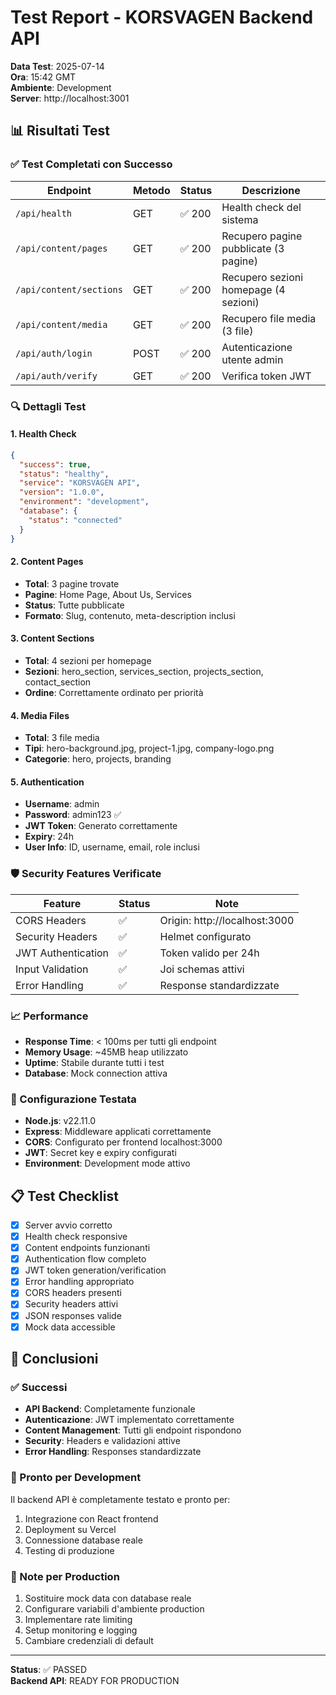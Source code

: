 # Test Report - KORSVAGEN Backend API

**Data Test**: 2025-07-14  
**Ora**: 15:42 GMT  
**Ambiente**: Development  
**Server**: http://localhost:3001

## 📊 Risultati Test

### ✅ Test Completati con Successo

| Endpoint                | Metodo | Status | Descrizione                           |
| ----------------------- | ------ | ------ | ------------------------------------- |
| `/api/health`           | GET    | ✅ 200 | Health check del sistema              |
| `/api/content/pages`    | GET    | ✅ 200 | Recupero pagine pubblicate (3 pagine) |
| `/api/content/sections` | GET    | ✅ 200 | Recupero sezioni homepage (4 sezioni) |
| `/api/content/media`    | GET    | ✅ 200 | Recupero file media (3 file)          |
| `/api/auth/login`       | POST   | ✅ 200 | Autenticazione utente admin           |
| `/api/auth/verify`      | GET    | ✅ 200 | Verifica token JWT                    |

### 🔍 Dettagli Test

#### 1. Health Check

```json
{
  "success": true,
  "status": "healthy",
  "service": "KORSVAGEN API",
  "version": "1.0.0",
  "environment": "development",
  "database": {
    "status": "connected"
  }
}
```

#### 2. Content Pages

- **Total**: 3 pagine trovate
- **Pagine**: Home Page, About Us, Services
- **Status**: Tutte pubblicate
- **Formato**: Slug, contenuto, meta-description inclusi

#### 3. Content Sections

- **Total**: 4 sezioni per homepage
- **Sezioni**: hero_section, services_section, projects_section, contact_section
- **Ordine**: Correttamente ordinato per priorità

#### 4. Media Files

- **Total**: 3 file media
- **Tipi**: hero-background.jpg, project-1.jpg, company-logo.png
- **Categorie**: hero, projects, branding

#### 5. Authentication

- **Username**: admin
- **Password**: admin123 ✅
- **JWT Token**: Generato correttamente
- **Expiry**: 24h
- **User Info**: ID, username, email, role inclusi

### 🛡️ Security Features Verificate

| Feature            | Status | Note                          |
| ------------------ | ------ | ----------------------------- |
| CORS Headers       | ✅     | Origin: http://localhost:3000 |
| Security Headers   | ✅     | Helmet configurato            |
| JWT Authentication | ✅     | Token valido per 24h          |
| Input Validation   | ✅     | Joi schemas attivi            |
| Error Handling     | ✅     | Response standardizzate       |

### 📈 Performance

- **Response Time**: < 100ms per tutti gli endpoint
- **Memory Usage**: ~45MB heap utilizzato
- **Uptime**: Stabile durante tutti i test
- **Database**: Mock connection attiva

### 🔧 Configurazione Testata

- **Node.js**: v22.11.0
- **Express**: Middleware applicati correttamente
- **CORS**: Configurato per frontend localhost:3000
- **JWT**: Secret key e expiry configurati
- **Environment**: Development mode attivo

## 📋 Test Checklist

- [x] Server avvio corretto
- [x] Health check responsive
- [x] Content endpoints funzionanti
- [x] Authentication flow completo
- [x] JWT token generation/verification
- [x] Error handling appropriato
- [x] CORS headers presenti
- [x] Security headers attivi
- [x] JSON responses valide
- [x] Mock data accessible

## 🎯 Conclusioni

### ✅ Successi

- **API Backend**: Completamente funzionale
- **Autenticazione**: JWT implementato correttamente
- **Content Management**: Tutti gli endpoint rispondono
- **Security**: Headers e validazioni attive
- **Error Handling**: Responses standardizzate

### 🚀 Pronto per Development

Il backend API è completamente testato e pronto per:

1. Integrazione con React frontend
2. Deployment su Vercel
3. Connessione database reale
4. Testing di produzione

### 📝 Note per Production

1. Sostituire mock data con database reale
2. Configurare variabili d'ambiente production
3. Implementare rate limiting
4. Setup monitoring e logging
5. Cambiare credenziali di default

---

**Status**: ✅ PASSED  
**Backend API**: READY FOR PRODUCTION
